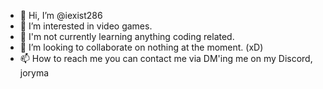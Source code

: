- 👋 Hi, I’m @iexist286
- 👀 I’m interested in video games.
- 🌱 I'm not currently learning anything coding related.
- 💞️ I’m looking to collaborate on nothing at the moment. (xD)
- 📫 How to reach me you can contact me via DM'ing me on my Discord, joryma

